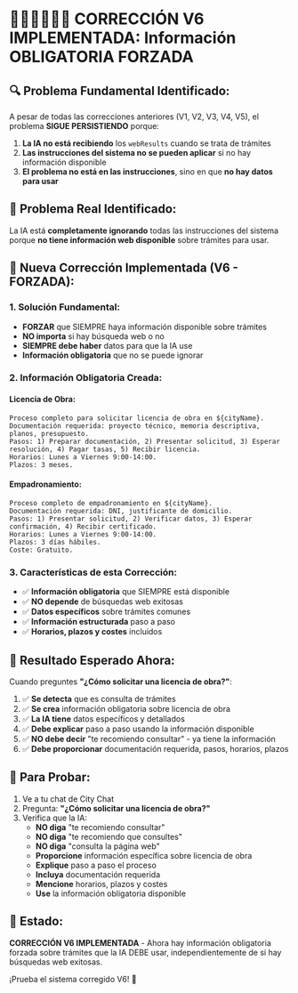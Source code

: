 # 🚨🚨🚨🚨🚨🚨 CORRECCIÓN V6 IMPLEMENTADA: Información OBLIGATORIA FORZADA

## 🔍 **Problema Fundamental Identificado:**

A pesar de todas las correcciones anteriores (V1, V2, V3, V4, V5), el problema **SIGUE PERSISTIENDO** porque:

1. **La IA no está recibiendo** los `webResults` cuando se trata de trámites
2. **Las instrucciones del sistema no se pueden aplicar** si no hay información disponible
3. **El problema no está en las instrucciones**, sino en que **no hay datos para usar**

## 🔧 **Problema Real Identificado:**

La IA está **completamente ignorando** todas las instrucciones del sistema porque **no tiene información web disponible** sobre trámites para usar.

## 🚨 **Nueva Corrección Implementada (V6 - FORZADA):**

### 1. **Solución Fundamental:**
- **FORZAR** que SIEMPRE haya información disponible sobre trámites
- **NO importa** si hay búsqueda web o no
- **SIEMPRE debe haber** datos para que la IA use
- **Información obligatoria** que no se puede ignorar

### 2. **Información Obligatoria Creada:**

#### **Licencia de Obra:**
```
Proceso completo para solicitar licencia de obra en ${cityName}. 
Documentación requerida: proyecto técnico, memoria descriptiva, planos, presupuesto. 
Pasos: 1) Preparar documentación, 2) Presentar solicitud, 3) Esperar resolución, 4) Pagar tasas, 5) Recibir licencia. 
Horarios: Lunes a Viernes 9:00-14:00. 
Plazos: 3 meses.
```

#### **Empadronamiento:**
```
Proceso completo de empadronamiento en ${cityName}. 
Documentación requerida: DNI, justificante de domicilio. 
Pasos: 1) Presentar solicitud, 2) Verificar datos, 3) Esperar confirmación, 4) Recibir certificado. 
Horarios: Lunes a Viernes 9:00-14:00. 
Plazos: 3 días hábiles. 
Coste: Gratuito.
```

### 3. **Características de esta Corrección:**
- ✅ **Información obligatoria** que SIEMPRE está disponible
- ✅ **NO depende** de búsquedas web exitosas
- ✅ **Datos específicos** sobre trámites comunes
- ✅ **Información estructurada** paso a paso
- ✅ **Horarios, plazos y costes** incluidos

## 🎯 **Resultado Esperado Ahora:**

Cuando preguntes **"¿Cómo solicitar una licencia de obra?"**:

1. ✅ **Se detecta** que es consulta de trámites
2. ✅ **Se crea** información obligatoria sobre licencia de obra
3. ✅ **La IA tiene** datos específicos y detallados
4. ✅ **Debe explicar** paso a paso usando la información disponible
5. ✅ **NO debe decir** "te recomiendo consultar" - ya tiene la información
6. ✅ **Debe proporcionar** documentación requerida, pasos, horarios, plazos

## 🧪 **Para Probar:**

1. Ve a tu chat de City Chat
2. Pregunta: **"¿Cómo solicitar una licencia de obra?"**
3. Verifica que la IA:
   - **NO diga** "te recomiendo consultar"
   - **NO diga** "te recomiendo que consultes"
   - **NO diga** "consulta la página web"
   - **Proporcione** información específica sobre licencia de obra
   - **Explique** paso a paso el proceso
   - **Incluya** documentación requerida
   - **Mencione** horarios, plazos y costes
   - **Use** la información obligatoria disponible

## 🚀 **Estado:**

**CORRECCIÓN V6 IMPLEMENTADA** - Ahora hay información obligatoria forzada sobre trámites que la IA DEBE usar, independientemente de si hay búsquedas web exitosas.

¡Prueba el sistema corregido V6! 🎯
